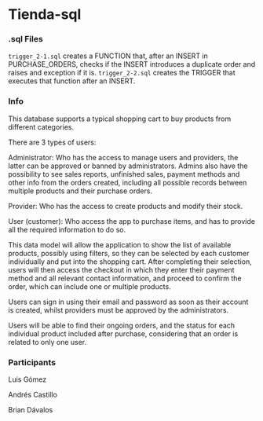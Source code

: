 # Tienda-sql

### .sql Files

```trigger_2-1.sql``` creates a FUNCTION that, after an INSERT in PURCHASE_ORDERS, checks if the INSERT introduces a duplicate order and raises and exception if it is. ```trigger_2-2.sql``` creates the TRIGGER that executes that function after an INSERT.

### Info

This database supports a typical shopping cart to buy products from different categories.

There are 3 types of users:

Administrator: Who has the access to manage users and providers, the latter can be approved or banned by administrators. Admins also have the possibility to see sales reports, unfinished sales, payment methods and other info from the orders created, including all possible records between multiple products and their purchase orders.

Provider: Who has the access to create products and modify their stock.

User (customer): Who access the app to purchase items, and has to provide all the required information to do so.

This data model will allow the application to show the list of available products, possibly using filters, so they can be selected by each customer individually and put into the shopping cart. After completing their selection, users will then access the checkout in which they enter their payment method and all relevant contact information, and proceed to confirm the order, which can include one or multiple products. 

Users can sign in using their email and password as soon as their account is created, whilst providers must be approved by the administrators. 

Users will be able to find their ongoing orders, and the status for each individual product included after purchase, considering that an order is related to only one user.

### Participants

Luis Gómez

Andrés Castillo

Brian Dávalos
